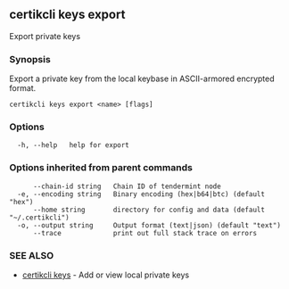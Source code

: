 ## certikcli keys export

Export private keys

### Synopsis

Export a private key from the local keybase in ASCII-armored encrypted format.

```
certikcli keys export <name> [flags]
```

### Options

```
  -h, --help   help for export
```

### Options inherited from parent commands

```
      --chain-id string   Chain ID of tendermint node
  -e, --encoding string   Binary encoding (hex|b64|btc) (default "hex")
      --home string       directory for config and data (default "~/.certikcli")
  -o, --output string     Output format (text|json) (default "text")
      --trace             print out full stack trace on errors
```

### SEE ALSO

* [certikcli keys](certikcli_keys.md)	 - Add or view local private keys

